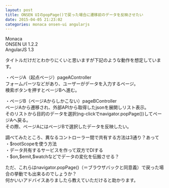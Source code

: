 ```yaml
---
layout: post
title: ONSEN UIのpopPage()で戻った場合に遷移前のデータを反映させたい
date: 2015-04-05 21:23:02
categories: monaca onsen-ui angularjs
---
```

<!-- {% raw %} -->
<p>Monaca<br>
ONSEN UI 1.2.2<br>
AngularJS 1.3</p>

<p>タイトルだけだとわかりにくいと思いますが下記のような動作を想定しています。</p>

<p>・ページA（起点ページ）pageAController<br>
フォームパーツなどがあり、ユーザーがデータを入力するページ。<br>
検索ボタンを押すとページBへ進む。</p>

<p>・ページB（ページAからしかこない）pageBController<br>
ページAから遷移され、外部APIから取得したjsonを展開しリスト表示。<br>
そのリストから目的のデータを選択(ng-clickでnavigator.popPage())してページAへ戻る。<br>
その際、ページAにはページBで選択したデータを反映したい。</p>

<p>調べてみたところ、異なるコントローラー間で共有する方法は3通り？あって<br>
・$rootScopeを使う方法<br>
・データ共有するサービスを作って双方でDIする<br>
・$on,$emit,$watchなどでデータの変化を伝搬させる？</p>

<p>ただ、これらはnavigator.popPage()（＝ブラウザバックと同意義）で戻った場合の挙動でも出来るのでしょうか？<br>
何かいいアドバイスありましたら教えていただけると助かります。</p>
<!-- {% endraw %} -->
